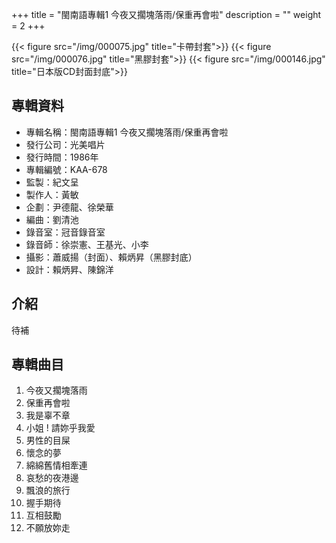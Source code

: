 +++
title = "閩南語專輯1 今夜又擱塊落雨/保重再會啦"
description = ""
weight = 2
+++

{{< figure src="/img/000075.jpg" title="卡帶封套">}}
{{< figure src="/img/000076.jpg" title="黑膠封套">}}
{{< figure src="/img/000146.jpg" title="日本版CD封面封底">}}


## 專輯資料

* 專輯名稱：閩南語專輯1 今夜又擱塊落雨/保重再會啦
* 發行公司：光美唱片
* 發行時間：1986年
* 專輯編號：KAA-678
* 監製：紀文呈
* 製作人：黃敏
* 企劃：尹德龍、徐榮華
* 編曲：劉清池
* 錄音室：冠音錄音室
* 錄音師：徐崇憲、王基光、小李
* 攝影：蕭威揚（封面）、賴炳昇（黑膠封底）
* 設計：賴炳昇、陳錦洋


## 介紹

待補

## 專輯曲目

1. 今夜又擱塊落雨
2. 保重再會啦
3. 我是辜不章
4. 小姐 ! 請妳乎我愛
5. 男性的目屎
6. 懷念的夢
7. 綿綿舊情相牽連
8. 哀愁的夜港邊
9. 飄浪的旅行
10. 握手期待
11. 互相鼓勵
12. 不願放妳走
<br/>
<br/>